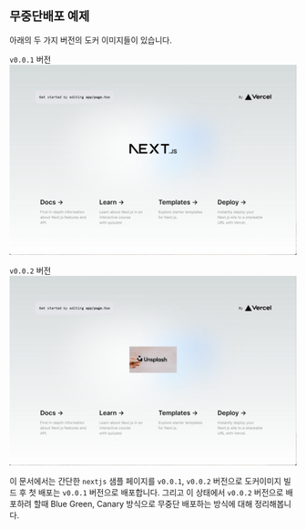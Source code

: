 ## 무중단배포 예제

아래의 두 가지 버전의 도커 이미지들이 있습니다.<br>

`v0.0.1` 버전
<img src="https://raw.githubusercontent.com/chagchagchag/argocd-rollout-deploy-docs/main/content/en/0.first-step/img/BEFORE.png"/>
<br>

`v0.0.2` 버전
<img src="https://raw.githubusercontent.com/chagchagchag/argocd-rollout-deploy-docs/main/content/en/0.first-step/img/AFTER.png"/>
<br>

이 문서에서는 간단한 `nextjs` 샘플 페이지를 `v0.0.1`, `v0.0.2` 버전으로 도커이미지 빌드 후 첫 배포는 `v0.0.1` 버전으로 배포합니다. 그리고 이 상태에서 `v0.0.2` 버전으로 배포하려 할때 Blue Green, Canary 방식으로 무중단 배포하는 방식에 대해 정리해봅니다.<br>
